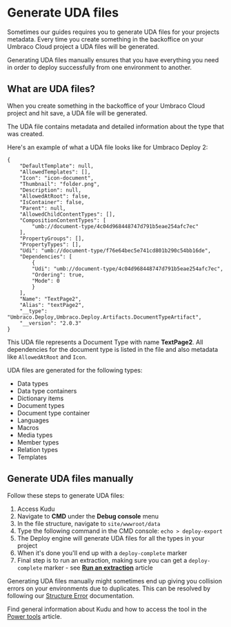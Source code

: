 # Generate UDA files

Sometimes our guides requires you to generate UDA files for your projects metadata. Every time you create something in the backoffice on your Umbraco Cloud project a UDA files will be generated.

Generating UDA files manually ensures that you have everything you need in order to deploy successfully from one environment to another.

## What are UDA files?

When you create something in the backoffice of your Umbraco Cloud project and hit save, a UDA file will be generated.

The UDA file contains metadata and detailed information about the type that was created.

Here's an example of what a UDA file looks like for Umbraco Deploy 2:

    {
        "DefaultTemplate": null,
        "AllowedTemplates": [],
        "Icon": "icon-document",
        "Thumbnail": "folder.png",
        "Description": null,
        "AllowedAtRoot": false,
        "IsContainer": false,
        "Parent": null,
        "AllowedChildContentTypes": [],
        "CompositionContentTypes": [
            "umb://document-type/4c04d968448747d791b5eae254afc7ec"
        ],
        "PropertyGroups": [],
        "PropertyTypes": [],
        "Udi": "umb://document-type/f76e64bec5e741cd801b290c54bb16de",
        "Dependencies": [
            {
            "Udi": "umb://document-type/4c04d968448747d791b5eae254afc7ec",
            "Ordering": true,
            "Mode": 0
            }
        ],
        "Name": "TextPage2",
        "Alias": "textPage2",
        "__type": "Umbraco.Deploy,Umbraco.Deploy.Artifacts.DocumentTypeArtifact",
        "__version": "2.0.3"
    }

This UDA file represents a Document Type with name **TextPage2**. All dependencies for the document type is listed in the file and also metadata like `AllowedAtRoot` and `Icon`.

UDA files are generated for the following types:

* Data types
* Data type containers
* Dictionary items
* Document types
* Document type container
* Languages
* Macros
* Media types
* Member types
* Relation types
* Templates

## Generate UDA files manually

Follow these steps to generate UDA files:

1. Access Kudu
2. Navigate to **CMD** under the **Debug console** menu
3. In the file structure, navigate to `site/wwwroot/data`
4. Type the following command in the CMD console: `echo > deploy-export`
5. The Deploy engine will generate UDA files for all the types in your project
6. When it's done you'll end up with a `deploy-complete` marker
7. Final step is to run an extraction, making sure you can get a `deploy-complete` marker - see [**Run an extraction**](../Manual-extractions) article

Generating UDA files manually might sometimes end up giving you collision errors on your environments due to duplicates. This can be resolved by following our [Structure Error](../../../Troubleshooting/Structure-Error) documentation.

Find general information about Kudu and how to access the tool in the [Power tools](../) article.